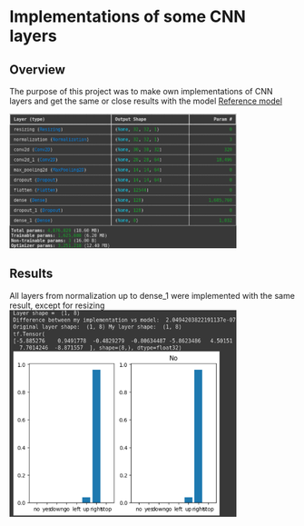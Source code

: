 # Implementations of some CNN layers
## Overview
The purpose of this project was to make own implementations of CNN layers and get the same or close results with the model 
[Reference model](https://www.tensorflow.org/tutorials/audio/simple_audio)

<img width="400px" src="images/Model.png">

## Results
All layers from normalization up to dense_1 were implemented with the same result, except for resizing
<img width="400px" src="images/ModelvsMyImplementation.png">
